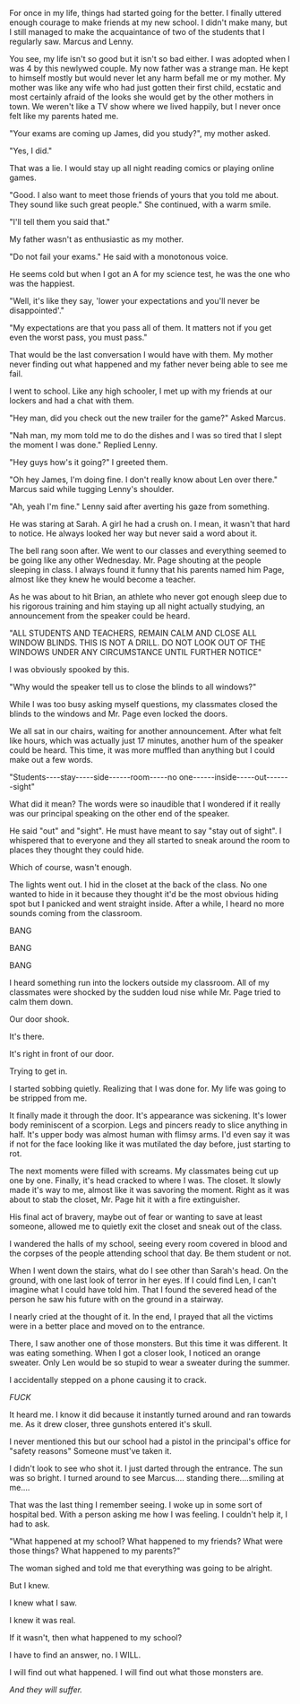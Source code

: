 For once in my life, things had started going for the better. I finally uttered enough courage to make friends at my new school. I didn't make many, but I still managed to make the acquaintance of two of the students that I regularly saw. Marcus and Lenny. 

You see, my life isn't so good but it isn't so bad either. I was adopted when I was 4 by this newlywed couple. My now father was a strange man. He kept to himself mostly but would never let any harm befall me or my mother. My mother was like any wife who had just gotten their first child, ecstatic and most certainly afraid of the looks she would get by the other mothers in town. We weren't like a TV show where we lived happily, but I never once felt like my parents hated me.

"Your exams are coming up James, did you study?", my mother asked.

"Yes, I did."

That was a lie. I would stay up all night reading comics or playing online games.

"Good. I also want to meet those friends of yours that you told me about. They sound like such great people." She continued, with a warm smile.

"I'll tell them you said that."

My father wasn't as enthusiastic as my mother. 

"Do not fail your exams." He said with a monotonous voice. 

He seems cold but when I got an A for my science test, he was the one who was the happiest.

"Well, it's like they say, 'lower your expectations and you'll never be disappointed'."

"My expectations are that you pass all of them. It matters not if you get even the worst pass, you must pass."

That would be the last conversation I would have with them. My mother never finding out what happened and my father never being able to see me fail.

I went to school. Like any high schooler, I met up with my friends at our lockers and had a chat with them.

"Hey man, did you check out the new trailer for the game?" Asked Marcus.

"Nah man, my mom told me to do the dishes and I was so tired that I slept the moment I was done." Replied Lenny.

"Hey guys how's it going?" I greeted them.

"Oh hey James, I'm doing fine. I don't really know about Len over there." Marcus said while tugging Lenny's shoulder.

"Ah, yeah I'm fine." Lenny said after averting his gaze from something.

He was staring at Sarah. A girl he had a crush on. I mean, it wasn't that hard to notice. He always looked her way but never said a word about it.

The bell rang soon after. We went to our classes and everything seemed to be going like any other Wednesday. Mr. Page shouting at the people sleeping in class. I always found it funny that his parents named him Page, almost like they knew he would become a teacher.

As he was about to hit Brian, an athlete who never got enough sleep due to his rigorous training and him staying up all night actually studying, an announcement from the speaker could be heard.

"ALL STUDENTS AND TEACHERS, REMAIN CALM AND CLOSE ALL WINDOW BLINDS. THIS IS NOT A DRILL. DO NOT LOOK OUT OF THE WINDOWS UNDER ANY CIRCUMSTANCE UNTIL FURTHER NOTICE"

I was obviously spooked by this.

"Why would the speaker tell us to close the blinds to all windows?"

While I was too busy asking myself questions, my classmates closed the blinds to the windows and Mr. Page even locked the doors.

We all sat in our chairs, waiting for another announcement. After what felt like hours, which was actually just 17 minutes, another hum of the speaker could be heard. This time, it was more muffled than anything but I could make out a few words.

"Students----stay-----side------room-----no one------inside-----out-------sight"

What did it mean? The words were so inaudible that I wondered if it really was our principal speaking on the other end of the speaker.

He said "out" and "sight". He must have meant to say "stay out of sight". I whispered that to everyone and they all started to sneak around the room to places they thought they could hide.

Which of course, wasn't enough.

The lights went out. I hid in the closet at the back of the class. No one wanted to hide in it because they thought it'd be the most obvious hiding spot but I panicked and went straight inside. After a while, I heard no more sounds coming from the classroom.

BANG


BANG 


BANG

I heard something run into the lockers outside my classroom. All of my classmates were shocked by the sudden loud nise while Mr. Page tried to calm them down.

Our door shook.

It's there.

It's right in front of our door.

Trying to get in.

I started sobbing quietly. Realizing that I was done for. My life was going to be stripped from me.

It finally made it through the door. It's appearance was sickening. It's lower body reminiscent of a scorpion. Legs and pincers ready to slice anything in half. It's upper body was almost human with flimsy arms. I'd even say it was if not for the face looking like it was mutilated the day before, just starting to rot. 

The next moments were filled with screams. My classmates being cut up one by one. Finally, it's head cracked to where I was. The closet. It slowly made it's way to me, almost like it was savoring the moment. Right as it was about to stab the closet, Mr. Page hit it with a fire extinguisher.

His final act of bravery, maybe out of fear or wanting to save at least someone, allowed me to quietly exit the closet and sneak out of the class. 

I wandered the halls of my school, seeing every room covered in blood and the corpses of the people attending school that day. Be them student or not. 

When I went down the stairs, what do I see other than Sarah's head. On the ground, with one last look of terror in her eyes. If I could find Len, I can't imagine what I could have told him. That I found the severed head of the person he saw his future with on the ground in a stairway.

I nearly cried at the thought of it. In the end, I prayed that all the victims were in a better place and moved on to the entrance.

There, I saw another one of those monsters. But this time it was different. It was eating something. When I got a closer look, I noticed an orange sweater. Only Len would be so stupid to wear a sweater during the summer.

I accidentally stepped on a phone causing it to crack.

_FUCK_

It heard me. I know it did because it instantly turned around and ran towards me. As it drew closer, three gunshots entered it's skull.

I never mentioned this but our school had a pistol in the principal's office for "safety reasons" Someone must've taken it.

I didn't look to see who shot it. I just darted through the entrance. The sun was so bright. I turned around to see Marcus.... standing there....smiling at me....

That was the last thing I remember seeing. I woke up in some sort of hospital bed. With a person asking me how I was feeling. I couldn't help it, I had to ask.

"What happened at my school? What happened to my friends? What were those things? What happened to my parents?"

The woman sighed and told me that everything was going to be alright. 

But I knew.

I knew what I saw.

I knew it was real.

If it wasn't, then what happened to my school?

I have to find an answer, no. I WILL.

I will find out what happened. I will find out what those monsters are.


_And they will suffer._
